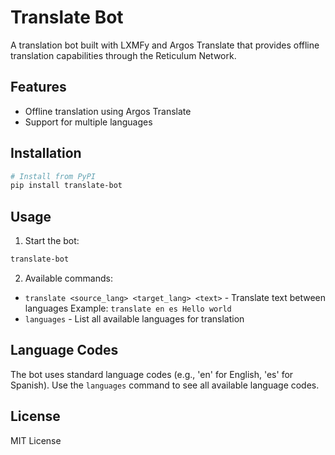 # Translate Bot

A translation bot built with LXMFy and Argos Translate that provides offline translation capabilities through the Reticulum Network.

## Features

- Offline translation using Argos Translate
- Support for multiple languages

## Installation

```bash
# Install from PyPI
pip install translate-bot
```

## Usage

1. Start the bot:
```bash
translate-bot
```

2. Available commands:
- `translate <source_lang> <target_lang> <text>` - Translate text between languages
  Example: `translate en es Hello world`
- `languages` - List all available languages for translation

## Language Codes

The bot uses standard language codes (e.g., 'en' for English, 'es' for Spanish). Use the `languages` command to see all available language codes.

## License

MIT License